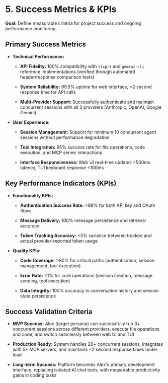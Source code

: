 # 5. Success Metrics & KPIs

**Goal:** Define measurable criteria for project success and ongoing performance monitoring.

## **Primary Success Metrics**

- **Technical Performance:**
    
    - **API Fidelity:** 100% compatibility with `llxprt` and `gemini-cli` reference implementations (verified through automated header/response comparison tests)
        
    - **System Reliability:** 99.5% uptime for web interface, <2 second response time for API calls
        
    - **Multi-Provider Support:** Successfully authenticate and maintain concurrent sessions with all 3 providers (Anthropic, OpenAI, Google Gemini)
        
- **User Experience:**
    
    - **Session Management:** Support for minimum 10 concurrent agent sessions without performance degradation
        
    - **Tool Integration:** 95% success rate for file operations, code execution, and MCP server interactions
        
    - **Interface Responsiveness:** Web UI real-time updates <500ms latency, TUI keyboard response <100ms
        

## **Key Performance Indicators (KPIs)**

- **Functionality KPIs:**
    
    - **Authentication Success Rate:** >99% for both API key and OAuth flows
        
    - **Message Delivery:** 100% message persistence and retrieval accuracy
        
    - **Token Tracking Accuracy:** <5% variance between tracked and actual provider-reported token usage
        
- **Quality KPIs:**
    
    - **Code Coverage:** >90% for critical paths (authentication, session management, tool execution)
        
    - **Error Rate:** <1% for core operations (session creation, message sending, tool execution)
        
    - **Data Integrity:** 100% accuracy in conversation history and session state persistence
        

## **Success Validation Criteria**

- **MVP Success:** Alex (target persona) can successfully run 3+ concurrent sessions across different providers, execute file operations and code, and switch seamlessly between web UI and TUI
    
- **Production Ready:** System handles 20+ concurrent sessions, integrates with 5+ MCP servers, and maintains <2 second response times under load
    
- **Long-term Success:** Platform becomes Alex's primary development interface, replacing isolated AI chat tools, with measurable productivity gains in coding tasks


